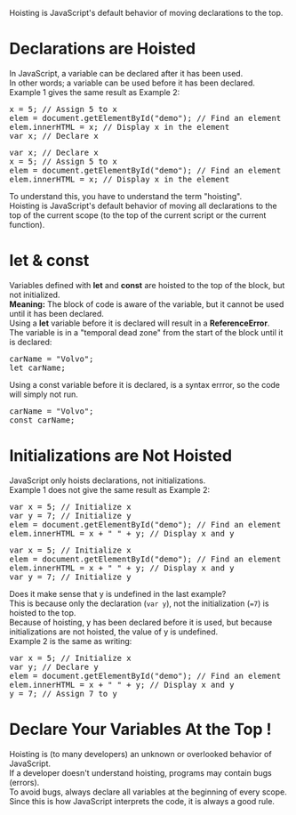 Hoisting is JavaScript's default behavior of moving declarations to the top.
<h1>Declarations are Hoisted</h1>
In JavaScript, a variable can be declared after it has been used.
<br>
In other words; a variable can be used before it has been declared.
<br>
Example 1 gives the same result as Example 2:
<pre>
x = 5; // Assign 5 to x
elem = document.getElementById("demo"); // Find an element
elem.innerHTML = x; // Display x in the element
var x; // Declare x
</pre>
<pre>
var x; // Declare x
x = 5; // Assign 5 to x
elem = document.getElementById("demo"); // Find an element
elem.innerHTML = x; // Display x in the element
</pre>
To understand this, you have to understand the term "hoisting".
<br>
Hoisting is JavaScript's default behavior of moving all declarations to the top of the current scope (to the top of the current script or the current function).
<h1>let & const</h1>
Variables defined with <b>let</b> and <b>const</b> are hoisted to the top of the block, but not initialized.
<br>
<b>Meaning:</b> The block of code is aware of the variable, but it cannot be used until it has been declared.
<br>
Using a <b>let</b> variable before it is declared will result in a <b>ReferenceError</b>.
<br>
The variable is in a "temporal dead zone" from the start of the block until it is declared:
<pre>
carName = "Volvo";
let carName;
</pre>
Using a const variable before it is declared, is a syntax errror, so the code will simply not run.
<pre>
carName = "Volvo";
const carName;
</pre>
<h1>Initializations are Not Hoisted</h1>
JavaScript only hoists declarations, not initializations.
<br>
Example 1 does not give the same result as Example 2:
<pre>
var x = 5; // Initialize x
var y = 7; // Initialize y
elem = document.getElementById("demo"); // Find an element
elem.innerHTML = x + " " + y; // Display x and y
</pre>
<pre>
var x = 5; // Initialize x
elem = document.getElementById("demo"); // Find an element
elem.innerHTML = x + " " + y; // Display x and y
var y = 7; // Initialize y
</pre>
Does it make sense that y is undefined in the last example?
<br>
This is because only the declaration (<code>var y</code>), not the initialization (<code>=7</code>) is hoisted to the top.
<br>
Because of hoisting, y has been declared before it is used, but because initializations are not hoisted, the value of y is undefined.
<br>
Example 2 is the same as writing:
<pre>
var x = 5; // Initialize x
var y; // Declare y
elem = document.getElementById("demo"); // Find an element
elem.innerHTML = x + " " + y; // Display x and y
y = 7; // Assign 7 to y
</pre>
<h1>Declare Your Variables At the Top !</h1>
Hoisting is (to many developers) an unknown or overlooked behavior of JavaScript.
<br>
If a developer doesn't understand hoisting, programs may contain bugs (errors).
<br>
To avoid bugs, always declare all variables at the beginning of every scope.
<br>
Since this is how JavaScript interprets the code, it is always a good rule.
